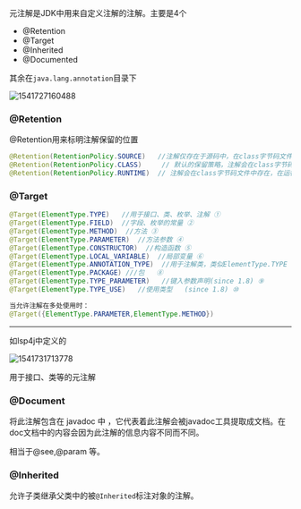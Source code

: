 元注解是JDK中用来自定义注解的注解。主要是4个

* @Retention
* @Target
* @Inherited
* @Documented

其余在`java.lang.annotation`目录下

![1541727160488](C:\Users\g00452792\AppData\Roaming\Typora\typora-user-images\1541727160488.png)

### @Retention

@Retention用来标明注解保留的位置

```java
@Retention(RetentionPolicy.SOURCE)   //注解仅存在于源码中，在class字节码文件中不包含
@Retention(RetentionPolicy.CLASS)     // 默认的保留策略，注解会在class字节码文件中存在，但运行时无法获得，
@Retention(RetentionPolicy.RUNTIME)  // 注解会在class字节码文件中存在，在运行时可以通过反射获取到
```

### @Target

```java
@Target(ElementType.TYPE)   //用于接口、类、枚举、注解 ①
@Target(ElementType.FIELD)  //字段、枚举的常量 ②
@Target(ElementType.METHOD)  //方法 ③
@Target(ElementType.PARAMETER)  //方法参数 ④
@Target(ElementType.CONSTRUCTOR)  //构造函数 ⑤
@Target(ElementType.LOCAL_VARIABLE)  //局部变量 ⑥
@Target(ElementType.ANNOTATION_TYPE)  //用于注解类，类似ElementType.TYPE ⑦
@Target(ElementType.PACKAGE) ///包   ⑧
@Target(ElementType.TYPE_PARAMETER)   //键入参数声明(since 1.8) ⑨
@Target(ElementType.TYPE_USE)   //使用类型   (since 1.8) ⑩

当允许注解在多处使用时：
@Target({ElementType.PARAMETER,ElementType.METHOD})
```
---

如lsp4j中定义的

![1541731713778](C:\Users\g00452792\AppData\Roaming\Typora\typora-user-images\1541731713778.png)

用于接口、类等的元注解

### @Document

将此注解包含在 javadoc 中 ，它代表着此注解会被javadoc工具提取成文档。在doc文档中的内容会因为此注解的信息内容不同而不同。

相当于@see,@param 等。

### @Inherited

允许子类继承父类中的被`@Inherited`标注对象的注解。